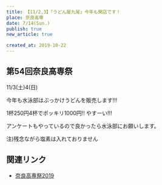 ```yaml
---
title: 【11/2,3】「うどん屋九尾」今年も開店です！
place: 奈良高専
date: 7/14(Sun.)
publish: true
new_article: true

created_at: 2019-10-22
---
```


## 第54回奈良高専祭

11/3(土)4(日)

今年も水泳部はぶっかけうどんを販売します!!!

1杯250円4杯でポッキリ1000円!! やすーい!!!

アンケートもやっているので良かったら水泳部にお願いします。

注)残念ながら塩素は入れておりません

## 関連リンク

- [奈良高専祭2019](https://www.nara-k.ac.jp/kousensai/)
